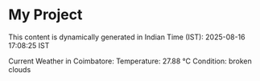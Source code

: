 # My Project

This content is dynamically generated in Indian Time (IST): 2025-08-16 17:08:25 IST


Current Weather in Coimbatore:
Temperature: 27.88 °C
Condition: broken clouds
